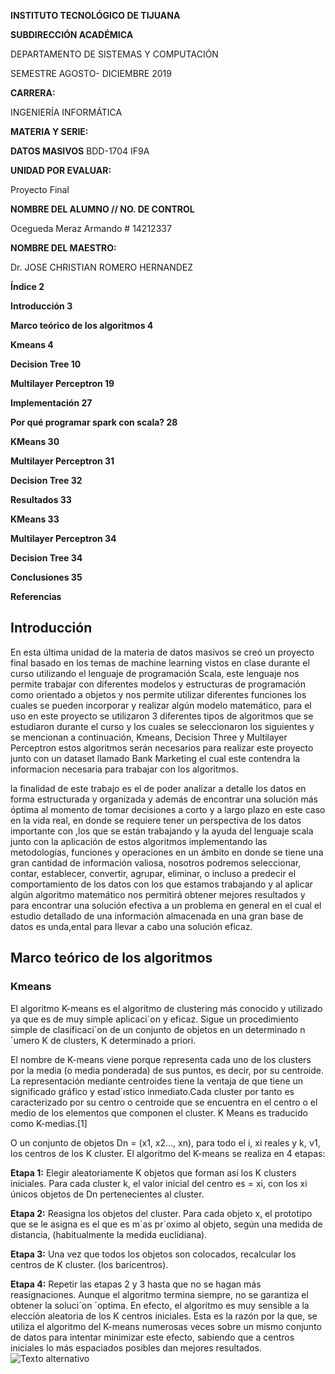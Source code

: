 **INSTITUTO TECNOLÓGICO DE TIJUANA**

**SUBDIRECCIÓN ACADÉMICA**

DEPARTAMENTO DE SISTEMAS Y COMPUTACIÓN

SEMESTRE AGOSTO- DICIEMBRE 2019

**CARRERA:**

INGENIERÍA INFORMÁTICA

**MATERIA Y SERIE:**

**DATOS MASIVOS** BDD-1704 IF9A

**UNIDAD POR EVALUAR:**

Proyecto Final


**NOMBRE DEL ALUMNO // NO. DE CONTROL**

Ocegueda Meraz Armando # 14212337


**NOMBRE DEL MAESTRO:**

Dr. JOSE CHRISTIAN ROMERO HERNANDEZ



**Índice	2**

**Introducción	3**

**Marco teórico de los algoritmos	4**

**Kmeans	4**

**Decision Tree	10**

**Multilayer Perceptron	19**

**Implementación	27**

**Por qué programar spark con scala?	28**

**KMeans	30**

**Multilayer Perceptron	31**

**Decision Tree	32**

**Resultados	33**

**KMeans	33**

**Multilayer Perceptron	34**

**Decision Tree	34**

**Conclusiones	35**

**Referencias**




 ## Introducción


En esta última unidad de la materia de datos masivos se creó un proyecto final  basado en los temas de machine learning vistos en clase durante el curso  utilizando el  lenguaje de programación  Scala, este lenguaje nos permite trabajar con diferentes modelos y estructuras de programación como orientado a objetos y nos permite utilizar diferentes funciones los cuales se pueden incorporar y realizar  algún modelo matemático, para el uso en este proyecto se utilizaron  3 diferentes tipos de algoritmos que se estudiaron durante el curso y los cuales se seleccionaron los siguientes y se  mencionan a continuación,  Kmeans, Decision Three y Multilayer Perceptron estos algoritmos  serán necesarios para realizar este proyecto junto con un dataset llamado Bank Marketing el cual este contendra la informacion necesaria para trabajar con los algoritmos. 

 la finalidad de este trabajo  es el de poder   analizar a detalle los datos en forma estructurada y organizada y además de encontrar una solución más óptima al momento de tomar decisiones a corto y a largo plazo  en este caso en la vida real, en donde se requiere tener un perspectiva de los datos importante con ,los que se están trabajando  y la ayuda del lenguaje scala junto con la aplicación de estos algoritmos implementando las metodologías, funciones y operaciones en un ámbito en donde se tiene una  gran cantidad de información valiosa, nosotros podremos seleccionar, contar, establecer, convertir, agrupar,  eliminar, o incluso a predecir el comportamiento de los datos con los que estamos trabajando y al aplicar  algún algoritmo  matemático nos permitirá obtener mejores resultados y para encontrar una solución efectiva a un problema en general  en el cual el estudio detallado de una información almacenada en una gran base de datos es unda,ental para llevar a cabo una solución eficaz.


## Marco teórico de los algoritmos
### Kmeans

El algoritmo K-means es el algoritmo de clustering más conocido y utilizado ya que es de muy simple aplicaci´on y eficaz. Sigue un procedimiento simple de clasificaci´on de un conjunto de objetos en un determinado n´umero K de clusters, K determinado a priori. 

El nombre de K-means viene porque representa cada uno de los clusters por la media (o media ponderada) de sus puntos, es decir, por su centroide. La representación mediante centroides tiene la ventaja de que tiene un significado gráfico y estad´ıstico inmediato.Cada cluster por tanto es caracterizado por su centro o centroide que se encuentra en el centro o el medio de los elementos que componen el cluster. K Means es traducido como K-medias.[1]


O un conjunto de objetos Dn = (x1, x2..., xn), para todo el i, xi reales y k, ν1, los centros de los K cluster. El algoritmo del K-means se realiza en 4 etapas:

**Etapa 1:** Elegir aleatoriamente K objetos que forman así los K clusters iniciales. Para cada cluster k, el valor inicial del centro es = xi, con los xi únicos objetos de Dn pertenecientes al cluster.

**Etapa 2:** Reasigna los objetos del cluster. Para cada objeto x, el prototipo que se le asigna es el que es m´as pr´oximo al objeto, según una medida de distancia, (habitualmente la medida euclidiana).

**Etapa 3:** Una vez que todos los objetos son colocados, recalcular los centros de K cluster. (los baricentros). 



**Etapa 4:** Repetir las etapas 2 y 3 hasta que no se hagan más reasignaciones. Aunque el algoritmo termina siempre, no se garantiza el obtener la soluci´on ´optima. En efecto, el algoritmo es muy sensible a la elección aleatoria de los K centros iniciales. Esta es la razón por la que, se utiliza el algoritmo del K-means numerosas veces sobre un mismo conjunto de datos para intentar minimizar este efecto, sabiendo que a centros iniciales lo más espaciados posibles dan mejores resultados.
![Texto alternativo](/home/armando/Escritorio)

